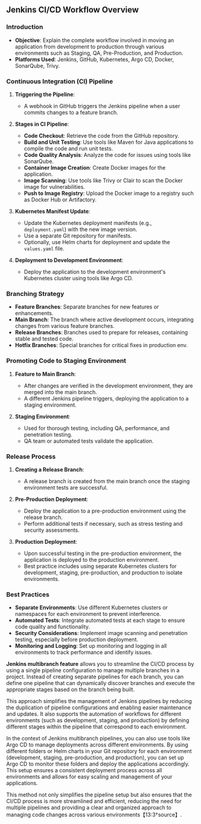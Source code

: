 

## Jenkins CI/CD Workflow Overview

### Introduction
- **Objective**: Explain the complete workflow involved in moving an application from development to production through various environments such as Staging, QA, Pre-Production, and Production.
- **Platforms Used**: Jenkins, GitHub, Kubernetes, Argo CD, Docker, SonarQube, Trivy.

### Continuous Integration (CI) Pipeline
1. **Triggering the Pipeline**:
   - A webhook in GitHub triggers the Jenkins pipeline when a user commits changes to a feature branch.

2. **Stages in CI Pipeline**:
   - **Code Checkout**: Retrieve the code from the GitHub repository.
   - **Build and Unit Testing**: Use tools like Maven for Java applications to compile the code and run unit tests.
   - **Code Quality Analysis**: Analyze the code for issues using tools like SonarQube.
   - **Container Image Creation**: Create Docker images for the application.
   - **Image Scanning**: Use tools like Trivy or Clair to scan the Docker image for vulnerabilities.
   - **Push to Image Registry**: Upload the Docker image to a registry such as Docker Hub or Artifactory.

3. **Kubernetes Manifest Update**:
   - Update the Kubernetes deployment manifests (e.g., `deployment.yaml`) with the new image version.
   - Use a separate Git repository for manifests.
   - Optionally, use Helm charts for deployment and update the `values.yaml` file.

4. **Deployment to Development Environment**:
   - Deploy the application to the development environment's Kubernetes cluster using tools like Argo CD.

### Branching Strategy
- **Feature Branches**: Separate branches for new features or enhancements.
- **Main Branch**: The branch where active development occurs, integrating changes from various feature branches.
- **Release Branches**: Branches used to prepare for releases, containing stable and tested code.
- **Hotfix Branches**: Special branches for critical fixes in production env.

### Promoting Code to Staging Environment
1. **Feature to Main Branch**:
   - After changes are verified in the development environment, they are merged into the main branch.
   - A different Jenkins pipeline triggers, deploying the application to a staging environment.

2. **Staging Environment**:
   - Used for thorough testing, including QA, performance, and penetration testing.
   - QA team or automated tests validate the application.

### Release Process
1. **Creating a Release Branch**:
   - A release branch is created from the main branch once the staging environment tests are successful.

2. **Pre-Production Deployment**:
   - Deploy the application to a pre-production environment using the release branch.
   - Perform additional tests if necessary, such as stress testing and security assessments.

3. **Production Deployment**:
   - Upon successful testing in the pre-production environment, the application is deployed to the production environment.
   - Best practice includes using separate Kubernetes clusters for development, staging, pre-production, and production to isolate environments.

### Best Practices
- **Separate Environments**: Use different Kubernetes clusters or namespaces for each environment to prevent interference.
- **Automated Tests**: Integrate automated tests at each stage to ensure code quality and functionality.
- **Security Considerations**: Implement image scanning and penetration testing, especially before production deployment.
- **Monitoring and Logging**: Set up monitoring and logging in all environments to track performance and identify issues.




**Jenkins multibranch feature** allows you to streamline the CI/CD process by using a single pipeline configuration to manage multiple branches in a project. Instead of creating separate pipelines for each branch, you can define one pipeline that can dynamically discover branches and execute the appropriate stages based on the branch being built.

This approach simplifies the management of Jenkins pipelines by reducing the duplication of pipeline configurations and enabling easier maintenance and updates. It also supports the automation of workflows for different environments (such as development, staging, and production) by defining different stages within the pipeline that correspond to each environment.

In the context of Jenkins multibranch pipelines, you can also use tools like Argo CD to manage deployments across different environments. By using different folders or Helm charts in your Git repository for each environment (development, staging, pre-production, and production), you can set up Argo CD to monitor these folders and deploy the applications accordingly. This setup ensures a consistent deployment process across all environments and allows for easy scaling and management of your applications.

This method not only simplifies the pipeline setup but also ensures that the CI/CD process is more streamlined and efficient, reducing the need for multiple pipelines and providing a clear and organized approach to managing code changes across various environments【13:3†source】.
